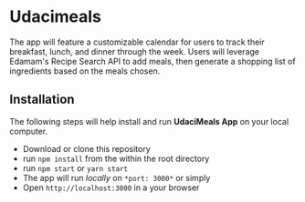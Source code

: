 # Udacimeals

The app will feature a customizable calendar for users to track their 
breakfast, lunch, and dinner through the week. Users will leverage 
Edamam's Recipe Search API to add meals, then generate a shopping list of ingredients 
based on the meals chosen.

## Installation

The following steps will help install and run **UdaciMeals App** on your local computer.
- Download or clone this repository
- run `npm install` from the within the root directory
- run `npm start` or `yarn start`
- The app will run *locally* on `*port: 3000*` or simply 
- Open `http://localhost:3000` in a your browser
